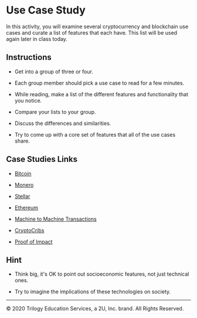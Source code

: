 # Use Case Study

In this activity, you will examine several cryptocurrency and blockchain use cases and curate a list of features that each have. This list will be used again later in class today.

## Instructions

* Get into a group of three or four.

* Each group member should pick a use case to read for a few minutes.

* While reading, make a list of the different features and functionality that you notice.

* Compare your lists to your group.

* Discuss the differences and similarities.

* Try to come up with a core set of features that all of the use cases share.

## Case Studies Links

* [Bitcoin](https://www.bbc.co.uk/news/business-47553048)

* [Monero](https://bravenewcoin.com/insights/monero-no-plans-to-go-'legit')

* [Stellar](https://www.investopedia.com/news/what-stellar/)

* [Ethereum](https://www.techradar.com/uk/news/charting-the-rise-and-rise-of-ethereum)

* [Machine to Machine Transactions](https://blogs.dxc.technology/2019/01/29/machines-that-pay-each-other-using-digital-wallets/)

* [CryptoCribs](https://news.bitcoin.com/meet-cryptocribs-a-rental-service-that-aims-to-decentralize-airbnb/)

* [Proof of Impact](https://proofofimpact.com)

## Hint

* Think big, it's OK to point out socioeconomic features, not just technical ones.

* Try to imagine the implications of these technologies on society.

---

© 2020 Trilogy Education Services, a 2U, Inc. brand. All Rights Reserved.
